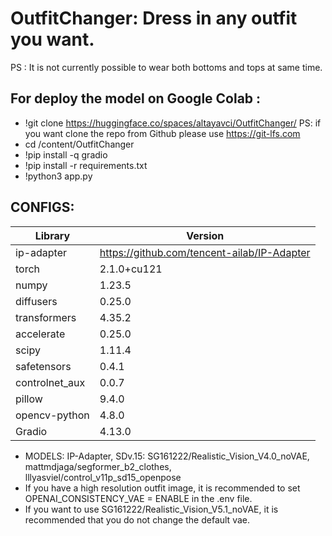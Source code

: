 # OutfitChanger: Dress in any outfit you want. 
PS : It is not currently possible to wear both bottoms and tops at same time.
## For deploy the model on Google Colab : 
  - !git clone https://huggingface.co/spaces/altayavci/OutfitChanger/ PS: if you want clone the repo from Github please use <https://git-lfs.com>
  - cd /content/OutfitChanger
  - !pip install -q gradio
  - !pip install -r requirements.txt
  - !python3 app.py
 
## CONFIGS:

| Library | Version |
|---------------------|------------|
| ip-adapter               | https://github.com/tencent-ailab/IP-Adapter |
| torch               | 2.1.0+cu121 |
| numpy               | 1.23.5     |
| diffusers           | 0.25.0     |
| transformers        | 4.35.2     |
| accelerate          | 0.25.0     |
| scipy               | 1.11.4     |
| safetensors         | 0.4.1      |
| controlnet_aux      | 0.0.7      |
| pillow              | 9.4.0      |
| opencv-python       | 4.8.0      |
| Gradio              | 4.13.0     |



- MODELS: IP-Adapter, SDv.15: SG161222/Realistic_Vision_V4.0_noVAE, mattmdjaga/segformer_b2_clothes, lllyasviel/control_v11p_sd15_openpose
- If you have a high resolution outfit image, it is recommended to set OPENAI_CONSISTENCY_VAE = ENABLE in the .env file.
- If you want to use SG161222/Realistic_Vision_V5.1_noVAE, it is recommended that you do not change the default vae.
  
